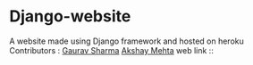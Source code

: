 # Django-website

A website made using Django framework and hosted on heroku 
Contributors :
  [Gaurav Sharma](https://github.com/Gauravbat)
  [Akshay Mehta](https://github.com/Akshay024)
web link ::
